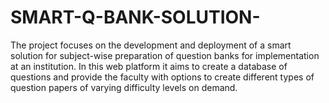 # SMART-Q-BANK-SOLUTION-
The project focuses on the development and deployment of a smart solution for subject-wise preparation of question banks for implementation at an institution. In this web platform it aims to create a database of questions and provide the faculty with options to create different types of question papers of varying difficulty levels on demand.
